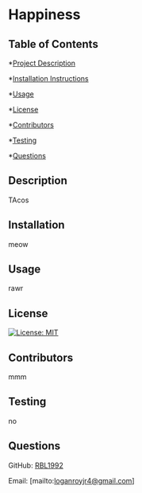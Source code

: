 
# Happiness

## Table of Contents
*[Project Description](#description)

*[Installation Instructions](#installation)

*[Usage](#usage)

*[License](#license)

*[Contributors](#contributors)

*[Testing](#testing)

*[Questions](#questions)

## Description
TAcos


## Installation
meow


## Usage
rawr


## License
[![License: MIT](https://img.shields.io/badge/License-MIT-yellow.svg)](https://opensource.org/licenses/MIT)


## Contributors
mmm


## Testing
no


## Questions

GitHub: [RBL1992](https://github.com/RBL1992)

Email: [mailto:loganroyjr4@gmail.com]


